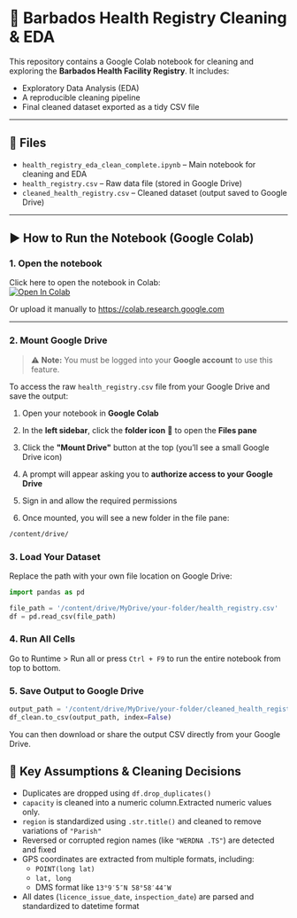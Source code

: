 # 🏥 Barbados Health Registry Cleaning & EDA

This repository contains a Google Colab notebook for cleaning and exploring the **Barbados Health Facility Registry**. It includes:
- Exploratory Data Analysis (EDA)
- A reproducible cleaning pipeline
- Final cleaned dataset exported as a tidy CSV file

---

## 📁 Files

- `health_registry_eda_clean_complete.ipynb` – Main notebook for cleaning and EDA
- `health_registry.csv` – Raw data file (stored in Google Drive)
- `cleaned_health_registry.csv` – Cleaned dataset (output saved to Google Drive)

---

## ▶️ How to Run the Notebook (Google Colab)

### 1. Open the notebook

Click here to open the notebook in Colab:  
[![Open In Colab](https://colab.research.google.com/assets/colab-badge.svg)](https://colab.research.google.com/github/BrianSandiford/Technical-Assignment---Barbados/blob/main/health_registry_eda_clean.ipynb)


Or upload it manually to https://colab.research.google.com

---

### 2. Mount Google Drive

> ⚠️ **Note:** You must be logged into your **Google account** to use this feature.

To access the raw `health_registry.csv` file from your Google Drive and save the output:


1. Open your notebook in **Google Colab**

2. In the **left sidebar**, click the **folder icon** 📁 to open the **Files pane**

3. Click the **"Mount Drive"** button at the top (you’ll see a small Google Drive icon)

4. A prompt will appear asking you to **authorize access to your Google Drive**

5. Sign in and allow the required permissions

6. Once mounted, you will see a new folder in the file pane:

```bash
/content/drive/

```
### 3. Load Your Dataset

Replace the path with your own file location on Google Drive:

```python
import pandas as pd

file_path = '/content/drive/MyDrive/your-folder/health_registry.csv'
df = pd.read_csv(file_path)
```
### 4. Run All Cells

Go to Runtime > Run all or press `Ctrl + F9` to run the entire notebook from top to bottom.

### 5. Save Output to Google Drive

```python
output_path = '/content/drive/MyDrive/your-folder/cleaned_health_registry.csv'
df_clean.to_csv(output_path, index=False)
```

You can then download or share the output CSV directly from your Google Drive.


## 📌 Key Assumptions & Cleaning Decisions

- Duplicates are dropped using `df.drop_duplicates()`
- `capacity` is cleaned into a numeric column.Extracted numeric values only.
- `region` is standardized using `.str.title()` and cleaned to remove variations of `"Parish"`
- Reversed or corrupted region names (like `"WERDNA .TS"`) are detected and fixed
- GPS coordinates are extracted from multiple formats, including:
  - `POINT(long lat)`
  - `lat, long`
  - DMS format like `13°9′5″N 58°58′44″W`
- All dates (`licence_issue_date`, `inspection_date`) are parsed and standardized to datetime format
